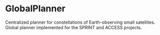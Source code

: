 # GlobalPlanner

Centralized planner for constellations of Earth-observing small satellites. Global planner implemented for the SPRINT and ACCESS projects. 
